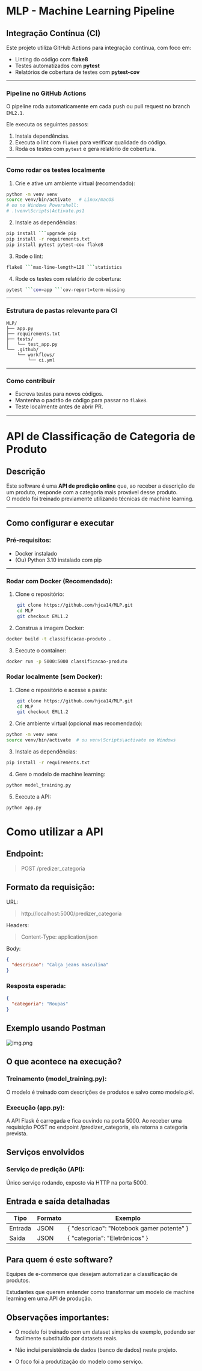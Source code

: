 
# MLP - Machine Learning Pipeline

## Integração Contínua (CI)

Este projeto utiliza GitHub Actions para integração contínua, com foco em:

- Linting do código com **flake8**
- Testes automatizados com **pytest**
- Relatórios de cobertura de testes com **pytest-cov**

---

### Pipeline no GitHub Actions

O pipeline roda automaticamente em cada push ou pull request no branch `EML2.1`.

Ele executa os seguintes passos:

1. Instala dependências.  
2. Executa o lint com `flake8` para verificar qualidade do código.  
3. Roda os testes com `pytest` e gera relatório de cobertura.

---

### Como rodar os testes localmente

1. Crie e ative um ambiente virtual (recomendado):

```bash
python -m venv venv
source venv/bin/activate   # Linux/macOS
# ou no Windows Powershell:
# .\venv\Scripts\Activate.ps1
```

2. Instale as dependências:

```bash
pip install ```upgrade pip
pip install -r requirements.txt
pip install pytest pytest-cov flake8
```

3. Rode o lint:

```bash
flake8 ```max-line-length=120 ```statistics
```

4. Rode os testes com relatório de cobertura:

```bash
pytest ```cov=app ```cov-report=term-missing
```

---

### Estrutura de pastas relevante para CI

```
MLP/
├── app.py
├── requirements.txt
├── tests/
│   └── test_app.py
└── .github/
    └── workflows/
        └── ci.yml
```

---

### Como contribuir

- Escreva testes para novos códigos.  
- Mantenha o padrão de código para passar no `flake8`.  
- Teste localmente antes de abrir PR.

--------------------------------------------------------------------------------------------------

# API de Classificação de Categoria de Produto

## Descrição

Este software é uma **API de predição online** que, ao receber a descrição de um produto, responde com a categoria mais provável desse produto.  
O modelo foi treinado previamente utilizando técnicas de machine learning.

---

## Como configurar e executar

### Pré-requisitos:

- Docker instalado
- (Ou) Python 3.10 instalado com pip

---

### Rodar com Docker (Recomendado):

1. Clone o repositório:
```bash
    git clone https://github.com/hjca14/MLP.git
    cd MLP
    git checkout EML1.2
```

2. Construa a imagem Docker:
```bash
docker build -t classificacao-produto .
```

3. Execute o container:
```bash
docker run -p 5000:5000 classificacao-produto
```

### Rodar localmente (sem Docker):

1. Clone o repositório e acesse a pasta:
```bash
    git clone https://github.com/hjca14/MLP.git
    cd MLP
    git checkout EML1.2
```

2. Crie ambiente virtual (opcional mas recomendado):
```bash
python -m venv venv
source venv/bin/activate  # ou venv\Scripts\activate no Windows
```

3. Instale as dependências:
```bash
pip install -r requirements.txt
```

4. Gere o modelo de machine learning:
```bash
python model_training.py
```

5. Execute a API:
```bash
python app.py
```

# Como utilizar a API
## Endpoint:
> POST /predizer_categoria

## Formato da requisição:
URL:
> http://localhost:5000/predizer_categoria

Headers:
> Content-Type: application/json

Body:

```json
{
  "descricao": "Calça jeans masculina"
}
```

### Resposta esperada:
```json
{
  "categoria": "Roupas"
}
```

## Exemplo usando Postman
![img.png](img.png)

## O que acontece na execução?
### Treinamento (model_training.py):
O modelo é treinado com descrições de produtos e salvo como modelo.pkl.

### Execução (app.py):
A API Flask é carregada e fica ouvindo na porta 5000.
Ao receber uma requisição POST no endpoint /predizer_categoria, ela retorna a categoria prevista.

## Serviços envolvidos
### Serviço de predição (API):
Único serviço rodando, exposto via HTTP na porta 5000.

## Entrada e saída detalhadas
| Tipo    | Formato       | Exemplo  |
| ------- | ---------- |---|
| Entrada | JSON  |  { "descricao": "Notebook gamer potente" } |
| Saída | JSON   | { "categoria": "Eletrônicos" }  |


## Para quem é este software?
Equipes de e-commerce que desejam automatizar a classificação de produtos.

Estudantes que querem entender como transformar um modelo de machine learning em uma API de produção.

## Observações importantes:
- O modelo foi treinado com um dataset simples de exemplo, podendo ser facilmente substituído por datasets reais.

- Não inclui persistência de dados (banco de dados) neste projeto.

- O foco foi a produtização do modelo como serviço.